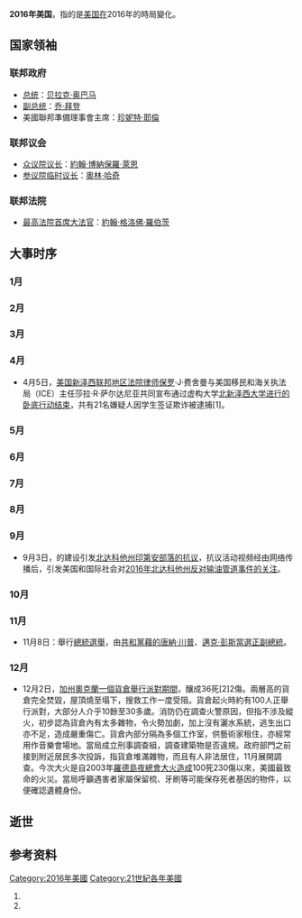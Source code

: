 **2016年美国**，指的是[美国在](../Page/美国.md "wikilink")2016年的時局變化。

## 国家领袖

### 联邦政府

  - [总统](../Page/美国总统.md "wikilink")：[贝拉克·奥巴马](../Page/贝拉克·奥巴马.md "wikilink")
  - [副总统](../Page/美国副总统.md "wikilink")：[乔·拜登](../Page/乔·拜登.md "wikilink")
  - 美國聯邦準備理事會主席：[珍妮特·耶倫](../Page/珍妮特·耶倫.md "wikilink")

### 联邦议会

  - [众议院](https://zh.wikipedia.org/wiki/美国众议院 "wikilink")[议长](https://zh.wikipedia.org/wiki/美国众议院议长 "wikilink")：[約翰·博納](../Page/約翰·博納.md "wikilink")[保羅·萊恩](../Page/保羅·萊恩.md "wikilink")
  - [参议院](../Page/美国参议院.md "wikilink")[临时议长](https://zh.wikipedia.org/wiki/美国参议院临时议长 "wikilink")：[奧林·哈奇](../Page/奧林·哈奇.md "wikilink")

### 联邦法院

  - [最高法院](../Page/美国最高法院.md "wikilink")[首席大法官](../Page/美国首席大法官.md "wikilink")：[約翰·格洛佛·羅伯茨](https://zh.wikipedia.org/wiki/約翰·格洛佛·羅伯茨 "wikilink")

## 大事时序

### 1月

### 2月

### 3月

### 4月

  - 4月5日，[美国新泽西联邦地区法院律师保罗](https://zh.wikipedia.org/wiki/美国新泽西联邦地区法院 "wikilink")·J·费舍曼与美国移民和海关执法局（ICE）主任莎拉·R·萨尔达尼亚共同宣布通过虚构大学[北新泽西大学进行的卧底行动结束](../Page/北新泽西大学.md "wikilink")，共有21名嫌疑人因学生签证欺诈被逮捕\[1\]。

### 5月

### 6月

### 7月

### 8月

### 9月

  - 9月3日，的建设引发[北达科他州印第安部落的抗议](../Page/北达科他州.md "wikilink")，抗议活动视频经由网络传播后，引发美国和国际社会对[2016年北达科他州反对输油管道事件的关注](../Page/2016年北达科他州反对输油管道事件.md "wikilink")。

### 10月

### 11月

  - 11月8日：舉行[總統選舉](https://zh.wikipedia.org/wiki/2016年美國總統選舉 "wikilink")，由[共和黨藉的](../Page/共和黨_\(美國\).md "wikilink")[唐納·川普](../Page/唐納·川普.md "wikilink")、[邁克·彭斯當選正副總統](https://zh.wikipedia.org/wiki/邁克·彭斯 "wikilink")。

### 12月

  - 12月2日，[加州](https://zh.wikipedia.org/wiki/加州 "wikilink")[奧克蘭一個貨倉舉行派對期間](https://zh.wikipedia.org/wiki/奧克蘭_\(加州\) "wikilink")，釀成36死\[2\]2傷。兩層高的貨倉完全焚毀，屋頂燒至塌下，搜救工作一度受阻。貨倉起火時約有100人正舉行派對，大部分人介乎10餘至30多歲。消防仍在調查火警原因，但指不涉及縱火，初步認為貨倉內有太多雜物，令火勢加劇，加上沒有灑水系統，逃生出口亦不足，造成嚴重傷亡。貨倉內部分隔為多個工作室，供藝術家租住，亦經常用作音樂會場地。當局成立刑事調查組，調查建築物是否違規。政府部門之前接到附近居民多次投訴，指貨倉堆滿雜物，而且有人非法居住，11月展開調查。今次大火是自2003年[羅德島夜總會大火造成](https://zh.wikipedia.org/wiki/羅德島夜總會大火 "wikilink")100死230傷以來，美國最致命的火災。當局呼籲遇害者家屬保留梳、牙刷等可能保存死者基因的物件，以便確認遺體身份。

## 逝世

## 参考资料

[Category:2016年美國](https://zh.wikipedia.org/wiki/Category:2016年美國 "wikilink")
[Category:21世紀各年美國](https://zh.wikipedia.org/wiki/Category:21世紀各年美國 "wikilink")

1.
2.